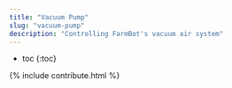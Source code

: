 ```yaml
---
title: "Vacuum Pump"
slug: "vacuum-pump"
description: "Controlling FarmBot's vacuum air system"
---
```


* toc
{:toc}

{% include contribute.html %}
